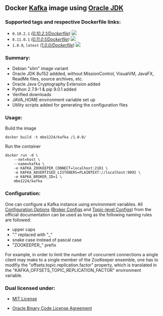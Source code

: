 ## Docker [Kafka] image using [Oracle JDK] ##

### Supported tags and respective Dockerfile links: ###

* ```0.10.2.1``` _\([0.10.2.1/Dockerfile]\)_
[![](https://images.microbadger.com/badges/image/mbe1224/kafka:0.10.2.1.svg)](https://microbadger.com/images/mbe1224/kafka:0.10.2.1 "")
* ```0.11.0.1``` _\([0.11.0.1/Dockerfile]\)_
[![](https://images.microbadger.com/badges/image/mbe1224/kafka:0.11.0.1.svg)](https://microbadger.com/images/mbe1224/kafka:0.11.0.1 "")
* ```1.0.0```, ```latest``` _\([1.0.0/Dockerfile]\)_
[![](https://images.microbadger.com/badges/image/mbe1224/kafka:1.0.0.svg)](https://microbadger.com/images/mbe1224/kafka:1.0.0 "")

### Summary: ###

- Debian "slim" image variant
- Oracle JDK 8u152 addded, without MissionControl, VisualVM, JavaFX, ReadMe files, source archives, etc.
- Oracle Java Cryptography Extension added
- Python 2.7.9-1 & pip 9.0.1 added
- Verified downloads
- JAVA\_HOME environment variable set up
- Utility scripts added for generating the configuration files

### Usage: ###

Build the image
```shell
docker build -t mbe1224/kafka /1.0.0/
```

Run the container
```shell
docker run -d \
    --net=host \
    --name=kafka \
    -e KAFKA_ZOOKEEPER_CONNECT=localhost:2181 \
    -e KAFKA_ADVERTISED_LISTENERS=PLAINTEXT://localhost:9092 \
    -e KAFKA_BROKER_ID=1 \
    mbe1224/kafka
```

### Configuration: ###

One can configure a Kafka instance using environment variables. All [Configuration Options] \([Broker Configs] and [Topic-level Configs]\) from the official documentation can be used as long as the following naming rules are followed:
- upper caps
- "." replaced with "\_"
- snake case instead of pascal case
- "ZOOKEEPER\_" prefix

For example, in order to limit the number of concurrent connections a single client may make to a single member of the ZooKeeper ensemble, one has to modifiy the "offsets.topic.replication.factor" property, which is translated in the "KAFKA\_OFFSETS\_TOPIC\_REPLICATION\_FACTOR" environment variable.

### Dual licensed under: ###

* [MIT License]
* [Oracle Binary Code License Agreement]

   [Oracle JDK]: <http://www.oracle.com/technetwork/java/javase/downloads/index.html>
   [Kafka]: <https://kafka.apache.org/> 
   [Apache Kafka]: <https://kafka.apache.org/>      
   [Configuration Options]: <https://kafka.apache.org/documentation/#configuration>
   [Broker Configs]: <https://kafka.apache.org/documentation/#brokerconfigs>
   [Topic-level Configs]: <https://kafka.apache.org/documentation/#topic-config>
   [0.10.2.1/Dockerfile]: <https://github.com/MihaiBogdanEugen/docker-kafka/blob/master/0.10.2.1/Dockerfile>
   [0.11.0.1/Dockerfile]: <https://github.com/MihaiBogdanEugen/docker-kafka/blob/master/0.11.0.1/Dockerfile>
   [1.0.0/Dockerfile]: <https://github.com/MihaiBogdanEugen/docker-kafka/blob/master/1.0.0/Dockerfile>
   [MIT License]: <https://raw.githubusercontent.com/MihaiBogdanEugen/docker-kafka/master/LICENSE>
   [Oracle Binary Code License Agreement]: <https://raw.githubusercontent.com/MihaiBogdanEugen/docker-kafka/master/Oracle_Binary_Code_License_Agreement%20for%20the%20Java%20SE%20Platform_Products_and_JavaFX>